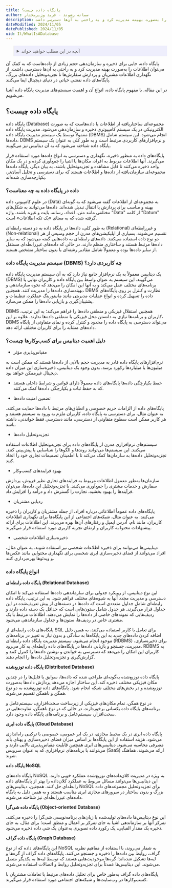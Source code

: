 ```yaml
---
title: پایگاه داده چیست؟ 
author: سمانه رشوند - فربد وزیرمختار
description: پایگاه داده، جایی برای ذخیره و سازمان‌دهی حجم زیادی از داده‌هاست که به کمک آن می‌توان اطلاعات را به‌صورت بهینه مدیریت کرد و به راحتی به آن‌ها دسترسی داشت.
dateModified: 2024/11/05
datePublished: 2024/11/05
uid: It/WhatIsADatabase
---
```

<blockquote style="background-color:#eeeefc; padding:0.5rem">

<details>
  <summary>آنچه در این مطلب خواهید خواند</summary>
  <ul>
   
  </ul>
</details>
</blockquote>

  پایگاه داده، جایی برای ذخیره و سازمان‌دهی حجم زیادی از داده‌هاست که به کمک آن می‌توان اطلاعات را به‌صورت بهینه مدیریت کرد و به راحتی به آن‌ها دسترسی داشت. از نگهداری اطلاعات مشتریان و پردازش سفارش‌ها تا تجزیه‌وتحلیل داده‌های بزرگ، پایگاه‌های داده نقشی حیاتی در دنیای دیجیتال ایفا می‌کنند.
  
  در این مقاله، با مفهوم پایگاه داده، انواع آن و اهمیت سیستم‌های مدیریت پایگاه داده  آشنا می‌شویم.
 
 ## پایگاه داده چیست؟

پایگاه داده (Database) مجموعه‌ای ساختاریافته از اطلاعات یا داده‌هاست که به صورت الکترونیکی در یک سیستم کامپیوتری ذخیره و سازمان‌دهی می‌شود. مدیریت پایگاه داده معمولاً توسط یک سیستم مدیریت پایگاه داده (DBMS) انجام می‌شود. این سیستم شامل داده‌ها، DBMS و نرم‌افزارهای کاربردی مرتبط است و به طور کلی به عنوان یک سیستم پایگاه داده شناخته می‌شود که به آن دیتابیس نیز می‌گویند.

پایگاه‌های داده به منظور ذخیره، نگهداری و دسترسی به انواع داده‌ها مورد استفاده قرار می‌گیرند. آنها اطلاعات مربوط به افراد، مکان‌ها یا اشیا را جمع‌آوری کرده و در یک مکان واحد ذخیره می‌کنند تا قابل مشاهده و تجزیه‌وتحلیل باشند. به بیان دیگر، پایگاه داده‌ها مجموعه‌ای سازمان‌یافته از داده‌ها و اطلاعات هستند که برای دسترسی و تحلیل آسان‌تر، یکپارچه‌سازی شده‌اند.

### داده در پایگاه داده به چه معناست؟

در علوم کامپیوتر، داده (Data) به مجموعه‌ای از اطلاعات گفته می‌شود که به گونه‌ای بهینه و مناسب برای پردازش یا انتقال تبدیل شده‌اند. داده‌ها می‌توانند به شکل‌های مختلفی مانند متن، اعداد، رسانه، بایت و غیره باشند. واژه "Data" از کلمه "Datum" گرفته شده که به معنای «یک تکه اطلاعات» است.

به طور کلی، داده‌ها در پایگاه داده به دو دسته رابطه‌ای (Relational) و غیررابطه‌ای (Non-relational) تقسیم می‌شوند. بسیاری از اپلیکیشن‌های مدرن از حجم وسیعی از هر دو نوع داده استفاده می‌کنند. داده‌های رابطه‌ای به داده‌هایی گفته می‌شود که به سایر داده‌ها مرتبط هستند و ساختاری منظم دارند، در حالی که داده‌های غیررابطه‌ای مستقل از سایر داده‌ها بوده و معمولاً شامل مقادیر رشته‌ای یا بدون ساختار مشخص هستند.

### سیستم مدیریت پایگاه داده (DBMS) چه کاربردی دارد؟

یک دیتابیس معمولاً به یک نرم‌افزار جامع نیاز دارد که به آن سیستم مدیریت پایگاه داده (DBMS) می‌گویند. این سیستم به عنوان واسط بین پایگاه داده و کاربران نهایی یا برنامه‌های مختلف عمل می‌کند و به آنها این امکان را می‌دهد که نحوه سازماندهی و بهینه‌سازی داده‌ها را مدیریت کنند. همچنین، DBMS نظارت و کنترل بر روی پایگاه‌های داده را تسهیل کرده و انواع عملیات مدیریتی مانند مانیتورینگ عملکرد، تنظیمات و پشتیبان‌گیری و بازیابی داده‌ها را ممکن می‌سازد.

DBMS همچنین استقلال فیزیکی و منطقی داده‌ها را فراهم می‌کند؛ به این ترتیب، کاربران و برنامه‌ها نیازی به دانستن محل فیزیکی یا منطقی داده‌ها ندارند. علاوه بر این، DBMS می‌تواند دسترسی به پایگاه داده را محدود و کنترل کرده و نمای متفاوتی از پایگاه‌ داده‌های مشابه را برای کاربران مختلف ارائه دهد.

### دلیل اهمیت دیتابیس برای کسب‌وکارها چیست؟

-	مقیاس‌پذیری مؤثر

 نرم‌افزارهای پایگاه داده قادر به مدیریت حجم بالایی از داده‌ها هستند که ممکن است به میلیون‌ها یا میلیاردها رکورد برسد. بدون وجود یک دیتابیس، ذخیره‌سازی این میزان داده دیجیتال غیرممکن خواهد بود.

- حفظ یکپارچگی داده‌ها
 پایگاه‌های داده معمولاً دارای قوانین و شرایط داخلی هستند که به حفظ ثبات و یکپارچگی داده‌ها کمک می‌کنند.

- تضمین امنیت داده‌ها

پایگاه‌های داده از الزامات حریم خصوصی و انطباق‌های مرتبط با داده‌ها حمایت می‌کنند. به عنوان مثال، برای دسترسی به پایگاه داده، کاربران ملزم به ورود به سیستم هستند و هر کاربر ممکن است سطوح متفاوتی از دسترسی، مانند دسترسی فقط خواندنی، داشته باشد.

-	تجزیه‌وتحلیل داده‌ها

 سیستم‌های نرم‌افزاری مدرن از پایگاه‌های داده برای تجزیه‌وتحلیل اطلاعات استفاده می‌کنند. این سیستم‌ها می‌توانند روندها و الگوها را شناسایی یا پیش‌بینی کنند. تجزیه‌وتحلیل داده‌ها به سازمان‌ها کمک می‌کند تا با اطمینان تصمیمات تجاری خود را اتخاذ کنند.

-	بهبود فرایندهای کسب‌وکار

سازمان‌ها به‌طور معمول اطلاعات مربوط به فرایندهای تجاری نظیر فروش، پردازش سفارش و خدمات مشتری را جمع‌آوری می‌کنند. با تجزیه‌وتحلیل این داده‌ها، می‌توان فرآیندها را بهبود بخشید، تجارت را گسترش داد و درآمد را افزایش داد.

-	ردیابی مشتریان

پایگاه‌های داده عموماً اطلاعاتی درباره افراد، از جمله مشتریان و کاربران را ذخیره می‌کنند. به عنوان مثال، شبکه‌های اجتماعی از این پایگاه‌ها برای نگهداری اطلاعات کاربران، مانند نام، آدرس ایمیل و رفتارهای آن‌ها بهره می‌برند. این اطلاعات برای ارائه پیشنهادات محتوا به کاربران و ارتقای تجربه کاربری مورد استفاده قرار می‌گیرند.

-	ذخیره‌سازی اطلاعات شخصی

 دیتابیس‌ها می‌توانند برای ذخیره اطلاعات شخصی نیز استفاده شوند. به عنوان مثال، افراد می‌توانند از فضای ذخیره‌سازی ابری شخصی برای نگهداری محتوایی مانند عکس‌ها و ویدئوها بهره‌برداری کنند.

### انواع پایگاه داده

**پایگاه داده رابطه‌ای (Relational Database)**

این نوع دیتابیس، از رویکرد جدولی برای سازماندهی داده‌ها استفاده می‌کند تا امکان دسترسی و مدیریت مجدد آنها به شیوه‌های مختلف فراهم شود. به این ترتیب، پایگاه داده رابطه‌ای شامل جداول متعددی است که داده‌ها در دسته‌های از پیش تعریف‌شده در این جداول قرار می‌گیرند. هر جدول شامل ستون‌هایی است که حداقل یک دسته داده دارند و ردیف‌هایی که نمونه‌های خاصی از داده‌ها را نمایش می‌دهند. اطلاعات مرتبط با یک مشتری خاص در ردیف‌ها، ستون‌ها و جداول سازماندهی می‌شود.

پایگاه‌های داده رابطه‌ای از SQL برای تعامل با کاربر استفاده می‌کنند، به همین دلیل اضافه کردن داده‌های جدید به این پایگاه‌ها به سادگی و بدون نیاز به تغییر در برنامه‌های موجود انجام می‌شود. سیستم مدیریت پایگاه داده رابطه‌ای (RDBMS) برای ذخیره‌سازی، مدیریت، جستجو و بازیابی داده‌ها در پایگاه‌های داده رابطه‌ای به کار می‌رود. RDBMS به کاربران این امکان را می‌دهد که دسترسی به خواندن و نوشتن داده‌ها را کنترل کنند و گزارش‌گیری و تجزیه‌وتحلیل داده‌ها را انجام دهند.

**پایگاه داده توزیع‌شده (Distributed Database)**

پایگاه داده توزیع‌شده به‌گونه‌ای طراحی شده که داده‌ها، سوابق یا فایل‌ها را در چندین مکان فیزیکی مختلف ذخیره کند. این ساختار اجازه می‌دهد پردازش داده‌ها به‌صورت توزیع‌شده و در بخش‌های مختلف شبکه انجام شود. پایگاه‌های داده توزیع‌شده به دو نوع همگن و ناهمگن تقسیم می‌شوند. 

در نوع همگن، تمام مکان‌های فیزیکی از زیرساخت سخت‌افزاری، سیستم‌عامل و برنامه‌های پایگاه داده یکسانی برخوردارند، در حالی که در نوع ناهمگن، تفاوت‌هایی در سخت‌افزار، سیستم‌عامل و برنامه‌های پایگاه داده وجود دارد.

**پایگاه داده ابری (Cloud Database)**

پایگاه داده ابری در یک محیط مجازی، در یک ابر عمومی، خصوصی یا ترکیبی راه‌اندازی می‌شود. هزینه استفاده از این پایگاه‌ها بر اساس میزان فضای ذخیره‌سازی و پهنای باند مصرفی محاسبه می‌شود. دیتابیس‌های ابری همچنین قابلیت مقیاس‌پذیری بالایی دارند و می‌توانند با برنامه‌های نرم‌افزاری که به عنوان سرویس (SaaS) ارائه می‌شوند، هماهنگ شوند.

**پایگاه داده NoSQL**

پایگاه داده‌های NoSQL به ویژه در مدیریت کلان‌داده‌های توزیع‌شده عملکرد خوبی دارند. این دیتابیس‌ها می‌توانند مسائل مربوط به عملکرد کلان‌داده را بهتر از پایگاه‌های داده رابطه‌ای حل کنند. همچنین، دیتابیس‌های NoSQL برای تجزیه‌وتحلیل مجموعه‌های داده بزرگ و بدون ساختار در سرورهای مجازی ابری مناسب هستند و به همین دلیل به پایگاه داده‌های غیررابطه‌ای نیز شناخته می‌شوند.

**پایگاه داده شی‌گرا (Object-oriented Database)**

این نوع دیتابیس‌ها داده‌های تولیدشده با زبان‌های برنامه‌نویسی شی‌گرا را ذخیره می‌کنند. تمرکز آنها بر سازماندهی اشیا به جای تمرکز بر اعمال و منطق است؛ برای مثال، به جای ذخیره یک مقدار الفبایی، یک رکورد داده تصویری به‌عنوان یک شی داده ذخیره می‌شود.

**پایگاه داده گراف (Graph Database)**

این پایگاه‌های داده که از نوع NoSQL به شمار می‌روند، با استفاده از مفاهیم نظریه گراف، روابط بین داده‌ها را ذخیره و جستجو می‌کنند. پایگاه‌های داده گراف از گره‌ها و لبه‌ها تشکیل شده‌اند؛ گره‌ها موجودیت‌هایی هستند که توسط لبه‌ها به یکدیگر متصل می‌شوند.
این دیتابیس‌ها عمدتاً برای تجزیه‌وتحلیل روابط و اتصالات استفاده می‌شوند.

پایگاه‌های داده گراف به‌طور خاص برای تحلیل داده‌های مرتبط با تعاملات مشتریان با کسب‌وکارها در وب‌سایت‌ها و شبکه‌های اجتماعی مورد استفاده قرار می‌گیرند.
